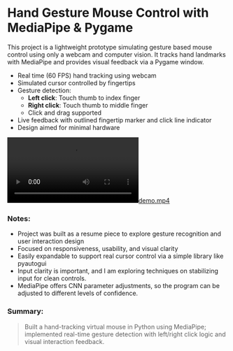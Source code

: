 # Hand Gesture Mouse Control with MediaPipe & Pygame

This project is a lightweight prototype simulating gesture based mouse control using only a webcam and computer vision. It tracks hand landmarks with MediaPipe and provides visual feedback via a Pygame window.

- Real time (60 FPS) hand tracking using webcam
- Simulated cursor controlled by fingertips
- Gesture detection:
  - **Left click**: Touch thumb to index finger
  - **Right click**: Touch thumb to middle finger
  - Click and drag supported
- Live feedback with outlined fingertip marker and click line indicator
- Design aimed for minimal hardware

[![demo.mp4](demo.mp4)](https://github.com/rhambrick/handGestures/blob/main/Demo.mp4)

### Notes:
- Project was built as a resume piece to explore gesture recognition and user interaction design
- Focused on responsiveness, usability, and visual clarity
- Easily expandable to support real cursor control via a simple library like pyautogui
- Input clarity is important, and I am exploring techniques on stabilizing input for clean controls.
- MediaPipe offers CNN parameter adjustments, so the program can be adjusted to different levels of confidence.

### Summary:
> Built a hand-tracking virtual mouse in Python using MediaPipe; implemented real-time gesture detection with left/right click logic and visual interaction feedback.
